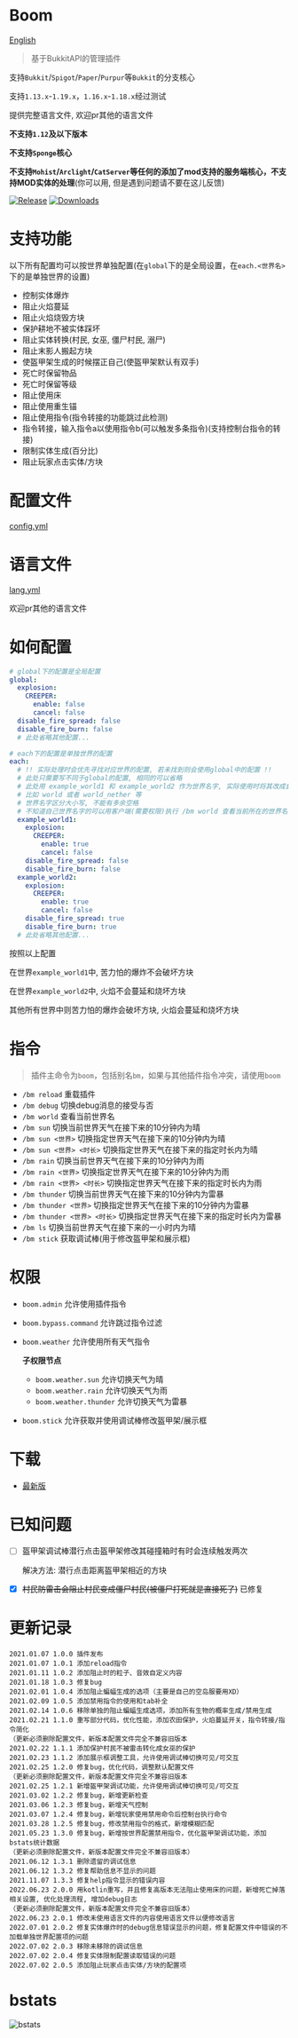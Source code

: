 # Boom

[English](README_EN.md)

> 基于BukkitAPI的管理插件

支持`Bukkit`/`Spigot`/`Paper`/`Purpur`等`Bukkit`的分支核心

支持`1.13.x`-`1.19.x`，`1.16.x`-`1.18.x`经过测试

提供完整语言文件, 欢迎pr其他的语言文件

**不支持`1.12`及以下版本**

**不支持`Sponge`核心**

**不支持`Mohist`/`Arclight`/`CatServer`等任何的添加了mod支持的服务端核心，不支持MOD实体的处理**(你可以用, 但是遇到问题请不要在这儿反馈)

[![Release](https://img.shields.io/github/v/release/4o4E/Boom?label=Release)](https://github.com/4o4E/Boom/releases/latest)
[![Downloads](https://img.shields.io/github/downloads/4o4E/Boom/total?label=Download)](https://github.com/4o4E/Boom/releases)

# 支持功能

以下所有配置均可以按世界单独配置(在`global`下的是全局设置，在`each.<世界名>`下的是单独世界的设置)

- 控制实体爆炸
- 阻止火焰蔓延
- 阻止火焰烧毁方块
- 保护耕地不被实体踩坏
- 阻止实体转换(村民, 女巫, 僵尸村民, 溺尸)
- 阻止末影人搬起方块
- 使盔甲架生成的时候摆正自己(使盔甲架默认有双手)
- 死亡时保留物品
- 死亡时保留等级
- 阻止使用床
- 阻止使用重生锚
- 阻止使用指令(指令转接的功能跳过此检测)
- 指令转接，输入指令a以使用指令b(可以触发多条指令)(支持控制台指令的转接)
- 限制实体生成(百分比)
- 阻止玩家点击实体/方块

# 配置文件

[config.yml](src/main/resources/config.yml)

# 语言文件

[lang.yml](src/main/resources/lang.yml)

欢迎pr其他的语言文件

# 如何配置

```yaml
# global下的配置是全局配置
global:
  explosion:
    CREEPER:
      enable: false
      cancel: false
  disable_fire_spread: false
  disable_fire_burn: false
  # 此处省略其他配置...

# each下的配置是单独世界的配置
each:
  # !! 实际处理时会优先寻找对应世界的配置, 若未找到则会使用global中的配置 !!
  # 此处只需要写不同于global的配置, 相同的可以省略
  # 此处用 example_world1 和 example_world2 作为世界名字, 实际使用时将其改成自己世界的名字
  # 比如 world 或者 world_nether 等
  # 世界名字区分大小写, 不能有多余空格
  # 不知道自己世界名字的可以用客户端(需要权限)执行 /bm world 查看当前所在的世界名字
  example_world1:
    explosion:
      CREEPER:
        enable: true
        cancel: false
    disable_fire_spread: false
    disable_fire_burn: false
  example_world2:
    explosion:
      CREEPER:
        enable: true
        cancel: false
    disable_fire_spread: true
    disable_fire_burn: true
  # 此处省略其他配置...

```

按照以上配置

在世界`example_world1`中, 苦力怕的爆炸不会破坏方块

在世界`example_world2`中, 火焰不会蔓延和烧坏方块

其他所有世界中则苦力怕的爆炸会破坏方块, 火焰会蔓延和烧坏方块

# 指令

> 插件主命令为`boom`，包括别名`bm`，如果与其他插件指令冲突，请使用`boom`

- `/bm reload` 重载插件
- `/bm debug` 切换debug消息的接受与否
- `/bm world` 查看当前世界名
- `/bm sun` 切换当前世界天气在接下来的10分钟内为晴
- `/bm sun <世界>` 切换指定世界天气在接下来的10分钟内为晴
- `/bm sun <世界> <时长>` 切换指定世界天气在接下来的指定时长内为晴
- `/bm rain` 切换当前世界天气在接下来的10分钟内为雨
- `/bm rain <世界>` 切换指定世界天气在接下来的10分钟内为雨
- `/bm rain <世界> <时长>` 切换指定世界天气在接下来的指定时长内为雨
- `/bm thunder` 切换当前世界天气在接下来的10分钟内为雷暴
- `/bm thunder <世界>` 切换指定世界天气在接下来的10分钟内为雷暴
- `/bm thunder <世界> <时长>` 切换指定世界天气在接下来的指定时长内为雷暴
- `/bm ls` 切换当前世界天气在接下来的一小时内为晴
- `/bm stick` 获取调试棒(用于修改盔甲架和展示框)

# 权限

- `boom.admin` 允许使用插件指令
- `boom.bypass.command` 允许跳过指令过滤
- `boom.weather` 允许使用所有天气指令

  **子权限节点**
  - `boom.weather.sun` 允许切换天气为晴
  - `boom.weather.rain` 允许切换天气为雨
  - `boom.weather.thunder` 允许切换天气为雷暴

- `boom.stick` 允许获取并使用调试棒修改盔甲架/展示框

# 下载

- [最新版](https://github.com/4o4E/Boom/releases/latest)

# 已知问题

- [ ] 盔甲架调试棒潜行点击盔甲架修改其碰撞箱时有时会连续触发两次

  解决方法: 潜行点击距离盔甲架相近的方块
- [x] ~~村民防雷击会阻止村民变成僵尸村民(被僵尸打死就是直接死了)~~ 已修复

# 更新记录

```
2021.01.07 1.0.0 插件发布
2021.01.07 1.0.1 添加reload指令
2021.01.11 1.0.2 添加阻止时的粒子、音效自定义内容
2021.01.18 1.0.3 修复bug
2021.02.01 1.0.4 添加阻止蝙蝠生成的选项（主要是自己的空岛服要用XD）
2021.02.09 1.0.5 添加禁用指令的使用和tab补全
2021.02.14 1.0.6 移除单独的阻止蝙蝠生成选项，添加所有生物的概率生成/禁用生成
2021.02.21 1.1.0 重写部分代码，优化性能，添加农田保护，火焰蔓延开关，指令转接/指令简化
（更新必须删除配置文件，新版本配置文件完全不兼容旧版本
2021.02.22 1.1.1 添加保护村民不被雷击转化成女巫的保护
2021.02.23 1.1.2 添加展示框调整工具，允许使用调试棒切换可见/可交互
2021.02.25 1.2.0 修复bug，优化代码，调整默认配置文件
（更新必须删除配置文件，新版本配置文件完全不兼容旧版本
2021.02.25 1.2.1 新增盔甲架调试功能，允许使用调试棒切换可见/可交互
2021.03.02 1.2.2 修复bug，新增更新检查
2021.03.06 1.2.3 修复bug，新增天气控制
2021.03.07 1.2.4 修复bug，新增玩家使用禁用命令后控制台执行命令
2021.03.28 1.2.5 修复bug，修改禁用指令的格式，新增模糊匹配
2021.05.23 1.3.0 修复bug，新增按世界配置禁用指令，优化盔甲架调试功能，添加bstats统计数据
（更新必须删除配置文件，新版本配置文件完全不兼容旧版本）
2021.06.12 1.3.1 删除遗留的调试信息
2021.06.12 1.3.2 修复帮助信息不显示的问题
2021.11.07 1.3.3 修复help指令显示的错误内容
2022.06.23 2.0.0 用kotlin重写，并且修复高版本无法阻止使用床的问题，新增死亡掉落相关设置, 优化处理流程, 增加debug日志
（更新必须删除配置文件，新版本配置文件完全不兼容旧版本）
2022.06.23 2.0.1 修改未使用语言文件的内容使用语言文件以便修改语言
2022.07.01 2.0.2 修复实体爆炸时的debug信息错误显示的问题，修复配置文件中错误的不加载单独世界配置项的问题
2022.07.02 2.0.3 移除未移除的调试信息
2022.07.02 2.0.4 修复实体限制配置读取错误的问题
2022.07.02 2.0.5 添加阻止玩家点击实体/方块的配置项
```

# bstats

![bstats](https://bstats.org/signatures/bukkit/Boom.svg)